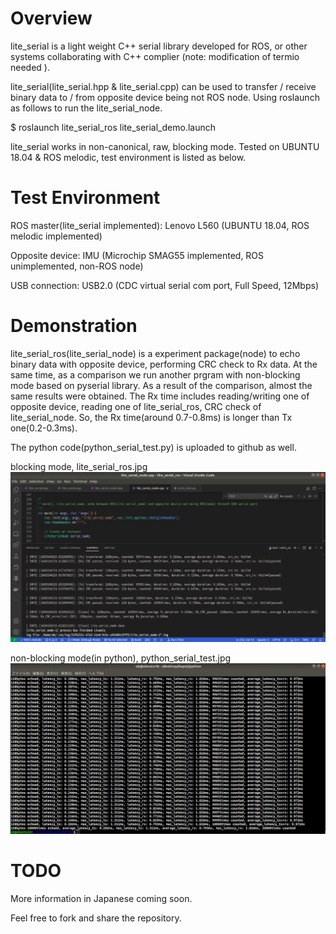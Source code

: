 # Overview
lite_serial is a light weight C++ serial library developed for ROS, or other systems collaborating with C++ complier (note: modification of termio needed ).

lite_serial(lite_serial.hpp & lite_serial.cpp) can be used to transfer / receive binary data to / from opposite device being not ROS node. Using roslaunch as follows to run the lite_serial_node.

$ roslaunch lite_serial_ros lite_serial_demo.launch

lite_serial works in non-canonical, raw, blocking mode. Tested on UBUNTU 18.04 & ROS melodic, test environment is listed as below.

# Test Environment
ROS master(lite_serial implemented): Lenovo L560 (UBUNTU 18.04, ROS melodic implemented)

Opposite device: IMU (Microchip SMAG55 implemented, ROS unimplemented, non-ROS node)

USB connection: USB2.0 (CDC virtual serial com port, Full Speed, 12Mbps)


# Demonstration

lite_serial_ros(lite_serial_node) is a experiment package(node) to echo binary data with opposite device, performing CRC check to Rx data.
At the same time, as a comparison we run another prgram with non-blocking mode based on pyserial library.
As a result of the comparison, almost the same results were obtained. The Rx time includes reading/writing one of opposite device, reading one of lite_serial_ros, CRC check of lite_serial_node. So, the Rx time(around 0.7-0.8ms) is longer than Tx one(0.2-0.3ms).

The python code(python_serial_test.py) is uploaded to github as well. 

blocking mode, lite_serial_ros.jpg
![alt text](https://github.com/soarbear/lite_serial_ros/blob/main/image/lite_serial_ros.jpg)

non-blocking mode(in python), python_serial_test.jpg
![alt text](https://github.com/soarbear/lite_serial_ros/blob/main/image/python_serial_test.jpg)

# TODO
More information in Japanese coming soon.

Feel free to fork and share the repository.
